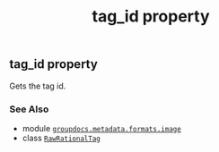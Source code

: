 ﻿---
title: tag_id property
second_title: GroupDocs.Metadata for Python via .NET API References
description: 
type: docs
url: /python-net/groupdocs.metadata.formats.image/rawrationaltag/tag_id/
is_root: false
weight: 60
---

## tag_id property


Gets the tag id.

### See Also
* module [`groupdocs.metadata.formats.image`](../../)
* class [`RawRationalTag`](/metadata/python-net/groupdocs.metadata.formats.image/rawrationaltag)

